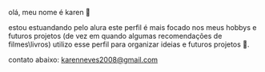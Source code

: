 olá, meu nome é karen 🥇

estou estuandando pelo alura
este perfil é mais focado nos meus hobbys e futuros projetos (de vez em quando algumas recomendações de filmes\livros)
utilizo esse perfil para organizar ideias e futuros projetos 💟.

contato abaixo:
karenneves2008@gmail.com 
